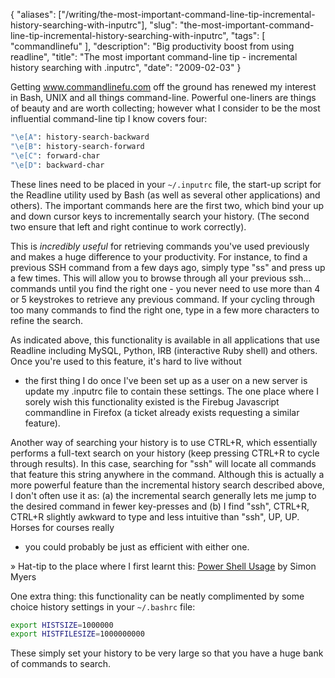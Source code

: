 {
    "aliases": ["/writing/the-most-important-command-line-tip-incremental-history-searching-with-inputrc"],
    "slug": "the-most-important-command-line-tip-incremental-history-searching-with-inputrc",
    "tags": [
        "commandlinefu"
    ],
    "description": "Big productivity boost from using readline",
    "title": "The most important command-line tip - incremental history searching with .inputrc",
    "date": "2009-02-03"
}

Getting www.commandlinefu.com off the ground has renewed my interest in
Bash, UNIX and all things command-line. Powerful one-liners are things
of beauty and are worth collecting; however what I consider to be the
most influential command-line tip I know covers four:

``` bash
"\e[A": history-search-backward
"\e[B": history-search-forward
"\e[C": forward-char
"\e[D": backward-char
```

These lines need to be placed in your `~/.inputrc` file, the start-up
script for the Readline utility used by Bash (as well as several other
applications) and others). The important commands here are the first
two, which bind your up and down cursor keys to incrementally search
your history. (The second two ensure that left and right continue to
work correctly).

This is *incredibly useful* for retrieving commands you've used
previously and makes a huge difference to your productivity. For
instance, to find a previous SSH command from a few days ago, simply
type "ss" and press up a few times. This will allow you to browse
through all your previous ssh… commands until you find the right one -
you never need to use more than 4 or 5 keystrokes to retrieve any
previous command. If your cycling through too many commands to find the
right one, type in a few more characters to refine the search.

As indicated above, this functionality is available in all applications
that use Readline including MySQL, Python, IRB (interactive Ruby shell)
and others. Once you're used to this feature, it's hard to live without
- the first thing I do once I've been set up as a user on a new server
is update my .inputrc file to contain these settings. The one place
where I sorely wish this functionality existed is the Firebug Javascript
commandline in Firefox (a ticket already exists requesting a similar
feature).

Another way of searching your history is to use CTRL+R, which
essentially performs a full-text search on your history (keep pressing
CTRL+R to cycle through results). In this case, searching for "ssh" will
locate all commands that feature this string anywhere in the command.
Although this is actually a more powerful feature than the incremental
history search described above, I don't often use it as: (a) the
incremental search generally lets me jump to the desired command in
fewer key-presses and (b) I find "ssh", CTRL+R, CTRL+R slightly awkward
to type and less intuitive than "ssh", UP, UP. Horses for courses really
- you could probably be just as efficient with either one.

» Hat-tip to the place where I first learnt this: [Power Shell
Usage](http://www.ukuug.org/events/linux2003/papers/bash_tips/) by Simon
Myers

One extra thing: this functionality can be neatly complimented by some
choice history settings in your `~/.bashrc` file:

``` bash
export HISTSIZE=1000000
export HISTFILESIZE=1000000000
```

These simply set your history to be very large so that you have a huge
bank of commands to search.
